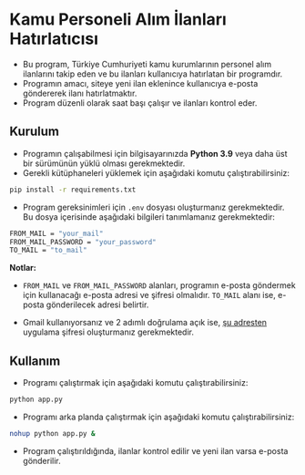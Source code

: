 # Kamu Personeli Alım İlanları Hatırlatıcısı

- Bu program, Türkiye Cumhuriyeti kamu kurumlarının personel alım ilanlarını takip eden ve bu ilanları kullanıcıya hatırlatan bir programdır.
- Programın amacı, siteye yeni ilan eklenince kullanıcıya e-posta göndererek ilanı hatırlatmaktır.
- Program düzenli olarak saat başı çalışır ve ilanları kontrol eder.

## Kurulum

- Programın çalışabilmesi için bilgisayarınızda **Python 3.9** veya daha üst bir sürümünün yüklü olması gerekmektedir.
- Gerekli kütüphaneleri yüklemek için aşağıdaki komutu çalıştırabilirsiniz:

```bash
pip install -r requirements.txt
```

- Program gereksinimleri için `.env` dosyası oluşturmanız gerekmektedir. Bu dosya içerisinde aşağıdaki bilgileri tanımlamanız gerekmektedir:

```bash
FROM_MAIL = "your_mail"
FROM_MAIL_PASSWORD = "your_password"
TO_MAIL = "to_mail"
```

**Notlar:**

- `FROM_MAIL` ve `FROM_MAIL_PASSWORD` alanları, programın e-posta göndermek için kullanacağı e-posta adresi ve şifresi olmalıdır. `TO_MAIL` alanı ise, e-posta gönderilecek adresi belirtir.

- Gmail kullanıyorsanız ve 2 adımlı doğrulama açık ise, [şu adresten](https://myaccount.google.com/apppasswords) uygulama şifresi oluşturmanız gerekmektedir.

## Kullanım

- Programı çalıştırmak için aşağıdaki komutu çalıştırabilirsiniz:

```bash
python app.py
```

- Programı arka planda çalıştırmak için aşağıdaki komutu çalıştırabilirsiniz:

```bash
nohup python app.py &
```

- Program çalıştırıldığında, ilanlar kontrol edilir ve yeni ilan varsa e-posta gönderilir.
